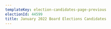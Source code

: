 ```yaml
---
templateKey: election-candidates-page-previous
electionId: 44599
title: January 2022 Board Elections Candidates
---
```

